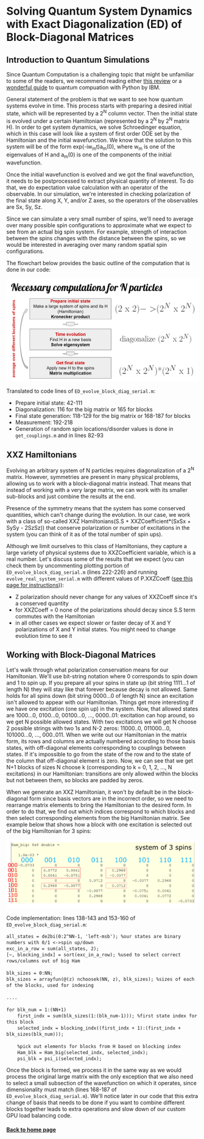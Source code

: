 # Solving Quantum System Dynamics with Exact Diagonalization (ED) of Block-Diagonal Matrices

## Introduction to Quantum Simulations

Since Quantum Computation is a challenging topic that might be unfamiliar to some of the readers, we recommend reading either [this review](https://arxiv.org/abs/quant-ph/0404064) or a [wonderful guide](https://qiskit.org/textbook/preface.html) to quantum compuation with Python by IBM.

General statement of the problem is that we want to see how quantum systems evolve in time. This process starts with preparing a desired initial state, which will be represented by a 2<sup>N</sup> column vector. Then the initial state is evolved under a certain Hamiltonian (represented by a 2<sup>N</sup> by 2<sup>N</sup> matrix H). In order to get system dynamics, we solve Schroedinger equation, which in this case will look like a system of first order ODE set by the Hamiltonian and the initial wavefunction. We know that the solution to this system will be of the form exp(-iw<sub>m</sub>t)a<sub>m</sub>(0), where w<sub>m</sub> is one of the eigenvalues of H and a<sub>m</sub>(0) is one of the components of the initial wavefunction.

Once the initial wavefunction is evolved and we got the final wavefunction, it needs to be postprocessed to extract physical quantity of interest. To do that, we do expectation value calculation with an operator of the observable. In our simulation, we're interested in checking polarization of the final state along X, Y, and/or Z axes, so the operators of the observables are Sx, Sy, Sz.  

Since we can simulate a very small number of spins, we'll need to average over many possible spin configurations to approximate what we expect to see from an actual big spin system. For example, strength of interaction between the spins changes with the distance between the spins, so we would be interested in averaging over many random spatial spin configurations. 

The flowchart below provides the basic outline of the computation that is done in our code:

<img src="figs/flowchart.png" alt="calculation flow" class="inline"/>

Translated to code lines of `ED_evolve_block_diag_serial.m`:
- Prepare initial state: 42-111
- Diagonalization: 116 for the big matrix or 165 for blocks
- Final state generation: 118-129 for the big matrix or 168-187 for blocks
- Measurement: 192-218
- Generation of random spin locations/disorder values is done in `get_couplings.m` and in lines 82-93

## XXZ Hamiltonians

Evolving an arbitrary system of N particles requires diagonalization of a 2<sup>N</sup> matrix. However, symmetries are present in many physical problems, allowing us to work with a block-diagonal matrix instead. That means that instead of working with a very large matrix, we can work with its smaller sub-blocks and just combine the results at the end. 

Presence of the symmetry means that the system has some conserved quantities, which can't change during the evolution. In our case, we work with a class of so-called XXZ Hamiltonians(S.S + XXZCoefficient*(SxSx + SySy - 2SzSz)) that conserve polarization or number of excitations in the system (you can think of it as of the total number of spin ups). 

Although we limit ourselves to this class of Hamiltonians, they capture a large variety of physical systems due to XXZCoefficient variable, which is a real number. Let's discuss some of the results that we expect (you can check them by uncommenting plotting portion of  `ED_evolve_block_diag_serial.m` (lines 222-226) and running `evolve_real_system_serial.m` with different values of P.XXZCoeff ([see this page for instructions](https://oksana-makarova.github.io/CS205-QuantumSimulations/serial_code))):

- Z polarization should never change for any values of XXZCoeff since it's a conserved quantity
- for XXZCoeff = 0 none of the polarizations should decay since S.S term commutes with the Hamiltonian
- in all other cases we expect slower or faster decay of X and Y polarizations of X and Y initial states. You might need to change evolution time to see it 

## Working with Block-Diagonal Matrices

Let's walk through what polarization conservation means for our Hamiltonian. We'll use bit-string notation where 0 corresponds to spin down and 1 to spin up. If you prepare all your spins in state up (bit string 1111...1 of length N) they will stay like that forever because decay is not allowed. Same holds for all spins down (bit string 0000...0 of length N) since an excitation isn't allowed to appear with our Hamiltonian. Things get more interesting if we have one excitation (one spin up) in the system. Now, that allowed states are 1000...0, 0100...0, 00100...0, ..., 0000..01: excitation can hop around, so we get N possible allowed states. With two excitations we will get N choose 2 possible strings with two 1s and N-2 zeros: 11000..0, 011000...0, 101000...0, ..., 000..011. When we write out our Hamiltonian in the matrix form, its rows and columns are actually numbered according to those basis states, with off-diagonal elements corresponding to couplings between states. If it's impossible to go from the state of the row and to the state of the column that off-diagonal element is zero. Now, we can see that we get N+1 blocks of sizes N choose k (corresponding to k = 0, 1, 2, ..., N excitations) in our Hamiltonian: transitions are only allowed within the blocks but not between them, so blocks are padded by zeros. 

When we generate an XXZ Hamiltonian, it won't by default be in the block-diagonal form since basis vectors are in the incorrect order, so we need to rearrange matrix elements to bring the Hamiltonian to the desired form. In order to do that, we find out which indices correspond to which blocks and then select corresponding elements from the big Hamiltonian matrix. See example below that shows how a block with one excitation is selected out of the big Hamiltonian for 3 spins:

<img src="figs/bases.png" alt="block formation" class="inline"/>

Code implementation: lines 138-143 and 153-160 of `ED_evolve_block_diag_serial.m`:
```
all_states = de2bi(0:2^NN-1, 'left-msb'); %our states are binary numbers with 0/1 <->spin up/down
exc_in_a_row = sum(all_states, 2);
[~, blocking_indx] = sort(exc_in_a_row); %used to select correct rows/columns out of big Ham

blk_sizes = 0:NN;
blk_sizes = arrayfun(@(z) nchoosek(NN, z), blk_sizes); %sizes of each of the blocks, used for indexing

....

for blk_num = 1:(NN+1)
    first_indx = sum(blk_sizes(1:(blk_num-1))); %first state index for this block
    selected_indx = blocking_indx((first_indx + 1):(first_indx + blk_sizes(blk_num)));

    %pick out elements for blocks from H based on blocking index
    Ham_blk = Ham_big(selected_indx, selected_indx);
    psi_blk = psi_i(selected_indx);

```

Once the block is formed, we process it in the same way as we would process the original large matrix with the only exception that we also need to select a small subsection of the wavefunction on which it operates, since dimensionality must match (lines 168-187 of `ED_evolve_block_diag_serial.m`). We'll notice later in our code that this extra change of basis that needs to be done if you want to combine different blocks together leads to extra operations and slow down of our custom GPU load balancing code.



#### [Back to home page](https://oksana-makarova.github.io/CS205-QuantumSimulations/)
